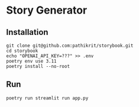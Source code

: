 # Story Generator

## Installation
```shell
git clone git@github.com:pathikrit/storybook.git
cd storybook
echo "OPENAI_API_KEY=???" >> .env
poetry env use 3.11
poetry install --no-root
```

## Run
```
poetry run streamlit run app.py
```
